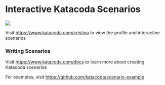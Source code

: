 # Interactive Katacoda Scenarios

[![](http://shields.katacoda.com/katacoda/cristina/count.svg)](https://www.katacoda.com/cristina "Get your profile on Katacoda.com")

Visit https://www.katacoda.com/cristina to view the profile and interactive scenarios

### Writing Scenarios
Visit https://www.katacoda.com/docs to learn more about creating Katacoda scenarios

For examples, visit https://github.com/katacoda/scenario-example
